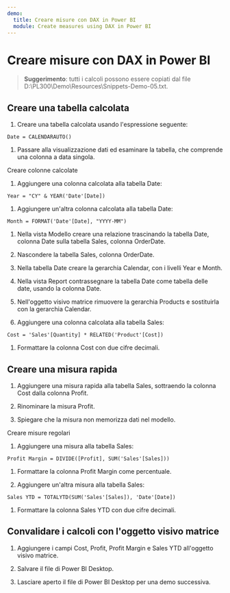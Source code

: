 ```yaml
---
demo:
  title: Creare misure con DAX in Power BI
  module: Create measures using DAX in Power BI
---
```

# Creare misure con DAX in Power BI

> **Suggerimento**: tutti i calcoli possono essere copiati dal file D:\PL300\Demo\Resources\Snippets-Demo-05.txt.

## Creare una tabella calcolata

1. Creare una tabella calcolata usando l'espressione seguente:

```dax
Date = CALENDARAUTO()
```

1. Passare alla visualizzazione dati ed esaminare la tabella, che comprende una colonna a data singola.

Creare colonne calcolate

1. Aggiungere una colonna calcolata alla tabella Date:

```dax
Year = "CY" & YEAR('Date'[Date])
```

1. Aggiungere un'altra colonna calcolata alla tabella Date:

```dax
Month = FORMAT('Date'[Date], "YYYY-MM")
```

1. Nella vista Modello creare una relazione trascinando la tabella Date, colonna Date sulla tabella Sales, colonna OrderDate.

1. Nascondere la tabella Sales, colonna OrderDate.

1. Nella tabella Date creare la gerarchia Calendar, con i livelli Year e Month.

1. Nella vista Report contrassegnare la tabella Date come tabella delle date, usando la colonna Date.

1. Nell'oggetto visivo matrice rimuovere la gerarchia Products e sostituirla con la gerarchia Calendar.

1. Aggiungere una colonna calcolata alla tabella Sales:

```dax
Cost = 'Sales'[Quantity] * RELATED('Product'[Cost])
```

1. Formattare la colonna Cost con due cifre decimali.

## Creare una misura rapida

1. Aggiungere una misura rapida alla tabella Sales, sottraendo la colonna Cost dalla colonna Profit.

1. Rinominare la misura Profit.

1. Spiegare che la misura non memorizza dati nel modello.

Creare misure regolari

1. Aggiungere una misura alla tabella Sales:

```dax
Profit Margin = DIVIDE([Profit], SUM('Sales'[Sales]))
```

1. Formattare la colonna Profit Margin come percentuale.

1. Aggiungere un'altra misura alla tabella Sales:

```dax
Sales YTD = TOTALYTD(SUM('Sales'[Sales]), 'Date'[Date])
```

1. Formattare la colonna Sales YTD con due cifre decimali.

## Convalidare i calcoli con l'oggetto visivo matrice

1. Aggiungere i campi Cost, Profit, Profit Margin e Sales YTD all'oggetto visivo matrice.

1. Salvare il file di Power BI Desktop.

1. Lasciare aperto il file di Power BI Desktop per una demo successiva.
